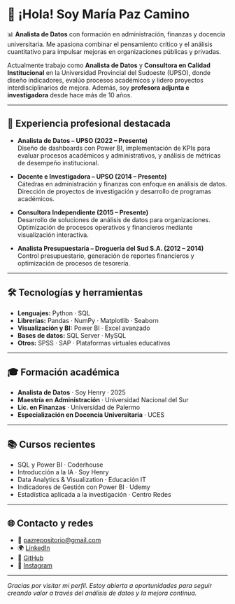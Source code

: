# 👋 ¡Hola! Soy María Paz Camino

📊 **Analista de Datos** con formación en administración, finanzas y docencia universitaria. Me apasiona combinar el pensamiento crítico y el análisis cuantitativo para impulsar mejoras en organizaciones públicas y privadas.

Actualmente trabajo como **Analista de Datos** y **Consultora en Calidad Institucional** en la Universidad Provincial del Sudoeste (UPSO), donde diseño indicadores, evalúo procesos académicos y lidero proyectos interdisciplinarios de mejora. Además, soy **profesora adjunta e investigadora** desde hace más de 10 años.

---

## 💼 Experiencia profesional destacada

- **Analista de Datos – UPSO (2022 – Presente)**  
  Diseño de dashboards con Power BI, implementación de KPIs para evaluar procesos académicos y administrativos, y análisis de métricas de desempeño institucional.

- **Docente e Investigadora – UPSO (2014 – Presente)**  
  Cátedras en administración y finanzas con enfoque en análisis de datos. Dirección de proyectos de investigación y desarrollo de programas académicos.

- **Consultora Independiente (2015 – Presente)**  
  Desarrollo de soluciones de análisis de datos para organizaciones. Optimización de procesos operativos y financieros mediante visualización interactiva.

- **Analista Presupuestaria – Droguería del Sud S.A. (2012 – 2014)**  
  Control presupuestario, generación de reportes financieros y optimización de procesos de tesorería.

---

## 🛠️ Tecnologías y herramientas

- **Lenguajes:** Python · SQL  
- **Librerías:** Pandas · NumPy · Matplotlib · Seaborn  
- **Visualización y BI:** Power BI · Excel avanzado  
- **Bases de datos:** SQL Server · MySQL  
- **Otros:** SPSS · SAP · Plataformas virtuales educativas

---

## 🎓 Formación académica

- **Analista de Datos** · Soy Henry · 2025  
- **Maestría en Administración** · Universidad Nacional del Sur  
- **Lic. en Finanzas** · Universidad de Palermo  
- **Especialización en Docencia Universitaria** · UCES

---

## 📚 Cursos recientes

- SQL y Power BI · Coderhouse  
- Introducción a la IA · Soy Henry  
- Data Analytics & Visualization · Educación IT  
- Indicadores de Gestión con Power BI · Udemy  
- Estadística aplicada a la investigación · Centro Redes

---

## 🌐 Contacto y redes

- 📧 pazrepositorio@gmail.com  
- 🌍 [LinkedIn](https://www.linkedin.com/in/pazcamino)  
- 💼 [GitHub](https://github.com/pazcaminoDA)  
- 📸 [Instagram](https://www.instagram.com/pazcamino)

---

_Gracias por visitar mi perfil. Estoy abierta a oportunidades para seguir creando valor a través del análisis de datos y la mejora continua._
